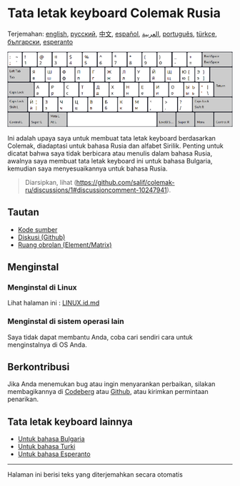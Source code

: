 # Tata letak keyboard Colemak Rusia

Terjemahan: [english](README.md), [русский](README.ru.md), [中文](README.zh-CN.md), [español](README.es.md), [العربية](README.ar.md), [português](README.pt.md), [türkçe](README.tr.md), [български](README.bg.md), [esperanto](README.eo.md)

![Pratinjau Colemak Rusia](./media/preview.png)

Ini adalah upaya saya untuk membuat tata letak keyboard berdasarkan Colemak, diadaptasi untuk bahasa Rusia dan alfabet Sirilik.
Penting untuk dicatat bahwa saya tidak berbicara atau menulis dalam bahasa Rusia, awalnya saya membuat tata letak keyboard ini untuk bahasa Bulgaria, kemudian saya menyesuaikannya untuk bahasa Rusia.

> Diarsipkan, lihat (https://github.com/salif/colemak-ru/discussions/1#discussioncomment-10247941).

## Tautan

* [Kode sumber](https://codeberg.org/salif/colemak-ru)
* [Diskusi (Github)](https://github.com/salif/colemak-ru/discussions)
* [Ruang obrolan (Element/Matrix)](https://matrix.to/#/#salif-colemak:mozilla.org)

## Menginstal

### Menginstal di Linux

Lihat halaman ini : [LINUX.id.md](./LINUX.id.md)

### Menginstal di sistem operasi lain

Saya tidak dapat membantu Anda, coba cari sendiri cara untuk menginstalnya di OS Anda.

## Berkontribusi

Jika Anda menemukan bug atau ingin menyarankan perbaikan, silakan membagikannya di [Codeberg] atau [Github], atau kirimkan permintaan penarikan.

[Github]: https://github.com/salif/colemak-ru/discussions
[Codeberg]: https://codeberg.org/salif/colemak-ru/issues

## Tata letak keyboard lainnya

* [Untuk bahasa Bulgaria](https://salif.github.io/colemak-bg/)
* [Untuk bahasa Turki](https://salif.github.io/colemak-tr/)
* [Untuk bahasa Esperanto](https://salif.github.io/colemak-eo/)

---

Halaman ini berisi teks yang diterjemahkan secara otomatis
